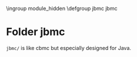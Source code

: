 \ingroup module_hidden
\defgroup jbmc jbmc

# Folder jbmc

`jbmc/` is like cbmc but especially designed for Java.
